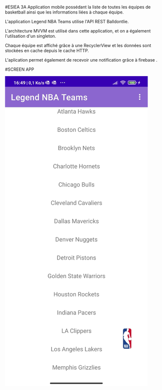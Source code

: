 #ESIEA 3A
Application mobile possédant la liste de toutes les équipes de basketball ainsi que les informations liées à chaque équipe.

L'application Legend NBA Teams utilise l'API REST Balldontlie. 

L'architecture MVVM est utilisé dans cette application, et on a également l'utilsation d'un singleton.

Chaque équipe est affiché grâce à une RecyclerView et les données sont stockées en cache depuis le cache HTTP.

L'aplication permet également de recevoir une notification grâce à firebase .

#SCREEN APP

![alt text](https://github.com/bniakate/AppNBA/blob/master/app/src/main/res/drawable/img1.jpg?raw=true)
